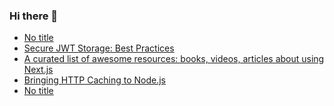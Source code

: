 ### Hi there 👋
<!-- daily.dev BOOKMARKS:START -->
- [No title](https://app.daily.dev/posts/YJeg70D37?utm_source=rss&utm_medium=bookmarks&utm_campaign=mBzS9yGu2kYgKY4tuhxYN)
- [Secure JWT Storage: Best Practices](https://app.daily.dev/posts/UliR4q17D?utm_source=rss&utm_medium=bookmarks&utm_campaign=mBzS9yGu2kYgKY4tuhxYN)
- [A curated list of awesome resources: books, videos, articles about using Next.js](https://app.daily.dev/posts/kXVWcO9Z3?utm_source=rss&utm_medium=bookmarks&utm_campaign=mBzS9yGu2kYgKY4tuhxYN)
- [Bringing HTTP Caching to Node.js](https://app.daily.dev/posts/50pzUjkMC?utm_source=rss&utm_medium=bookmarks&utm_campaign=mBzS9yGu2kYgKY4tuhxYN)
- [No title](https://app.daily.dev/posts/W5Q3fvNLA?utm_source=rss&utm_medium=bookmarks&utm_campaign=mBzS9yGu2kYgKY4tuhxYN)
<!-- daily.dev BOOKMARKS:END -->
<!--
**nirmal-patel-s/nirmal-patel-s** is a ✨ _special_ ✨ repository because its `README.md` (this file) appears on your GitHub profile.

Here are some ideas to get you started:

- 🔭 I’m currently working on ...
- 🌱 I’m currently learning ...
- 👯 I’m looking to collaborate on ...
- 🤔 I’m looking for help with ...
- 💬 Ask me about ...
- 📫 How to reach me: ...
- 😄 Pronouns: ...
- ⚡ Fun fact: ...
-->

